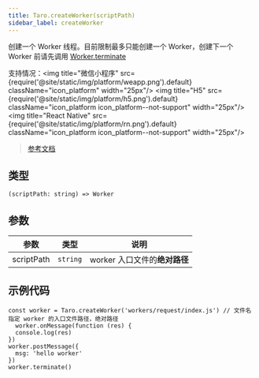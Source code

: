 ```yaml
---
title: Taro.createWorker(scriptPath)
sidebar_label: createWorker
---
```


创建一个 Worker 线程。目前限制最多只能创建一个 Worker，创建下一个 Worker 前请先调用 [Worker.terminate](/docs/apis/worker/#terminate)

支持情况：<img title="微信小程序" src={require('@site/static/img/platform/weapp.png').default} className="icon_platform" width="25px"/> <img title="H5" src={require('@site/static/img/platform/h5.png').default} className="icon_platform icon_platform--not-support" width="25px"/> <img title="React Native" src={require('@site/static/img/platform/rn.png').default} className="icon_platform icon_platform--not-support" width="25px"/>

> [参考文档](https://developers.weixin.qq.com/miniprogram/dev/api/worker/wx.createWorker.html)

## 类型

```tsx
(scriptPath: string) => Worker
```

## 参数

| 参数 | 类型 | 说明 |
| --- | --- | --- |
| scriptPath | `string` | worker 入口文件的**绝对路径** |

## 示例代码

```tsx
const worker = Taro.createWorker('workers/request/index.js') // 文件名指定 worker 的入口文件路径，绝对路径
  worker.onMessage(function (res) {
  console.log(res)
})
worker.postMessage({
  msg: 'hello worker'
})
worker.terminate()
```
